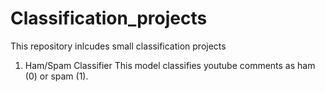 # Classification_projects

This repository inlcudes small classification projects

1. Ham/Spam Classifier
   This model classifies youtube comments as ham (0) or spam (1). 
